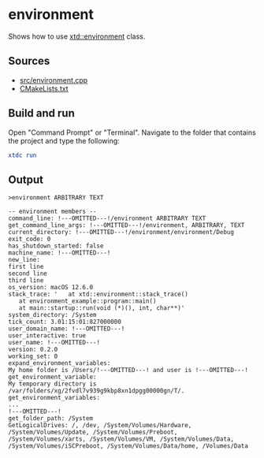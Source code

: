 # environment

Shows how to use [xtd::environment](https://gammasoft71.github.io/xtd/reference_guides/latest/classxtd_1_1environment.html) class.

## Sources

* [src/environment.cpp](src/environment.cpp)
* [CMakeLists.txt](CMakeLists.txt)

## Build and run

Open "Command Prompt" or "Terminal". Navigate to the folder that contains the project and type the following:

```cmake
xtdc run
```

## Output

```
>environment ARBITRARY TEXT

-- environment members --
command_line: !---OMITTED---!/environment ARBITRARY TEXT
get_command_line_args: !---OMITTED---!/environment, ARBITRARY, TEXT
current_directory: !---OMITTED---!/environment/environment/Debug
exit_code: 0
has_shutdown_started: false
machine_name: !---OMITTED---!
new_line:
first line
second line
third line
os_version: macOS 12.6.0
stack_trace: '   at xtd::environment::stack_trace()
   at environment_example::program::main()
   at main::startup::run(void (*)(), int, char**)'
system_directory: /System
tick_count: 3.01:15:01:827000000
user_domain_name: !---OMITTED---!
user_interactive: true
user_name: !---OMITTED---!
version: 0.2.0
working_set: 0
expand_environment_variables:
My home folder is /Users/!---OMITTED---! and user is !---OMITTED---!
get_environment_variable:
My temporary directory is /var/folders/xg/2fvdl7v939g9kbp8xn1dpgg00000gn/T/.
get_environment_variables:
...
!---OMITTED---!
get_folder_path: /System
GetLogicalDrives: /, /dev, /System/Volumes/Hardware, /System/Volumes/Update, /System/Volumes/Preboot, /System/Volumes/xarts, /System/Volumes/VM, /System/Volumes/Data, /System/Volumes/iSCPreboot, /System/Volumes/Data/home, /Volumes/Data
```
